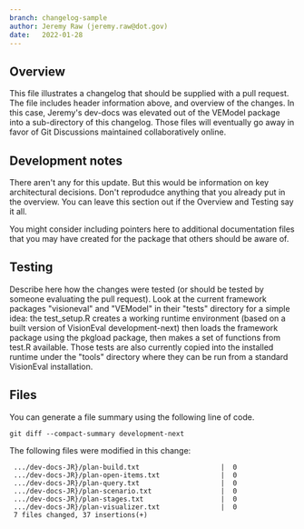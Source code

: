 ```yaml
---
branch: changelog-sample
author: Jeremy Raw (jeremy.raw@dot.gov)
date:   2022-01-28
---
```


## Overview

This file illustrates a changelog that should be supplied with a pull request. The file includes
header information above, and overview of the changes. In this case, Jeremy's dev-docs was elevated
out of the VEModel package into a sub-directory of this changelog. Those files will eventually go
away in favor of Git Discussions maintained collaboratively online.

## Development notes

There aren't any for this update. But this would be information on key architectural decisions.
Don't reprodudce anything that you already put in the overview. You can leave this section out
if the Overview and Testing say it all.

You might consider including pointers here to additional documentation files that you may have
created for the package that others should be aware of.

## Testing

Describe here how the changes were tested (or should be tested by someone evaluating the pull
request). Look at the current framework packages "visioneval" and "VEModel" in their "tests"
directory for a simple idea: the test_setup.R creates a working runtime environment (based on a
built version of VisionEval development-next) then loads the framework package using the pkgload
package, then makes a set of functions from test.R available. Those tests are also currently
copied into the installed runtime under the "tools" directory where they can be run from a
standard VisionEval installation.

## Files

You can generate a file summary using the following line of code.

```
git diff --compact-summary development-next
```

The following files were modified in this change:
```
 .../dev-docs-JR}/plan-build.txt                    |  0
 .../dev-docs-JR}/plan-open-items.txt               |  0
 .../dev-docs-JR}/plan-query.txt                    |  0
 .../dev-docs-JR}/plan-scenario.txt                 |  0
 .../dev-docs-JR}/plan-stages.txt                   |  0
 .../dev-docs-JR}/plan-visualizer.txt               |  0
 7 files changed, 37 insertions(+)
```
